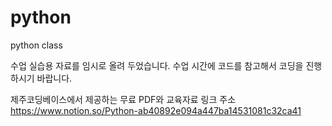 # python
python class

수업 실습용 자료를 임시로 올려 두었습니다.
수업 시간에 코드를 참고해서 코딩을 진행하시기 바랍니다.

제주코딩베이스에서 제공하는 무료 PDF와 교육자료 링크 주소
https://www.notion.so/Python-ab40892e094a447ba14531081c32ca41
